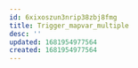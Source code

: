 ```yaml
---
id: 6xixoszun3nrip38zbj8fmg
title: Trigger_mapvar_multiple
desc: ''
updated: 1681954977564
created: 1681954977564
---
```

